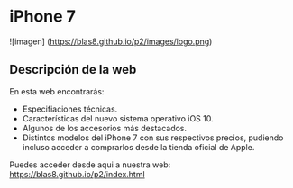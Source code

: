 # iPhone 7 
![imagen] (https://blas8.github.io/p2/images/logo.png)

## Descripción de la web
En esta web encontrarás:
- Especifiaciones técnicas.
- Características del nuevo sistema operativo iOS 10.
- Algunos de los accesorios más destacados.
- Distintos modelos del iPhone 7 con sus respectivos precios, pudiendo incluso acceder a comprarlos desde la tienda oficial de Apple.

Puedes acceder desde aqui a nuestra web: https://blas8.github.io/p2/index.html
